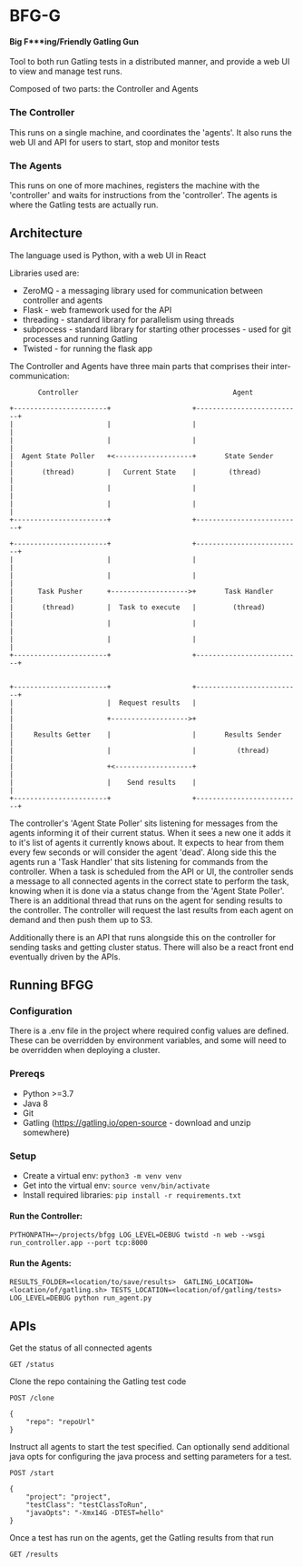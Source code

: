 # BFG-G
#### Big F***ing/Friendly Gatling Gun

Tool to both run Gatling tests in a distributed manner,
and provide a web UI to view and manage test runs.

Composed of two parts: the Controller and Agents

### The Controller

This runs on a single machine, and coordinates the 'agents'. It also runs the web UI and API for users to start, stop and monitor tests

### The Agents

This runs on one of more machines, registers the machine with the 'controller' and waits for instructions from the 'controller'.
The agents is where the Gatling tests are actually run.

## Architecture

The language used is Python, with a web UI in React


Libraries used are:
* ZeroMQ - a messaging library used for communication between controller and agents
* Flask - web framework used for the API
* threading - standard library for parallelism using threads
* subprocess - standard library for starting other processes - used for git processes and running Gatling
* Twisted - for running the flask app

The Controller and Agents have three main parts that comprises their inter-communication:

```
       Controller                                      Agent

+-----------------------+                    +--------------------------+
|                       |                    |                          |
|                       |                    |                          |
|  Agent State Poller   +<-------------------+       State Sender       |
|       (thread)        |   Current State    |        (thread)          |
|                       |                    |                          |
|                       |                    |                          |
+-----------------------+                    +--------------------------+

+-----------------------+                    +--------------------------+
|                       |                    |                          |
|                       |                    |                          |
|      Task Pusher      +------------------->+       Task Handler       |
|       (thread)        |  Task to execute   |         (thread)         |
|                       |                    |                          |
|                       |                    |                          |
+-----------------------+                    +--------------------------+


+-----------------------+                    +--------------------------+
|                       |  Request results   |                          |
|                       +------------------->+                          |
|     Results Getter    |                    |       Results Sender     |
|                       |                    |          (thread)        |
|                       +<-------------------+                          |
|                       |    Send results    |                          |
+-----------------------+                    +--------------------------+
```

The controller's 'Agent State Poller' sits listening for messages from the agents informing it
of their current status. When it sees a new one it adds it to it's list of agents it currently knows about.
It expects to hear from them every few seconds or will consider the agent 'dead'.
Along side this the agents run a 'Task Handler' that sits listening for commands from the controller. When a task is scheduled from the API or UI,
the controller sends a message to all connected agents in the correct state to perform the task, knowing when it is done via a status change from the 'Agent State Poller'.
There is an additional thread that runs on the agent for sending results to the controller. The controller will request the last results from each
agent on demand and then push them up to S3. 


Additionally there is an API that runs alongside this on the controller for sending tasks and getting cluster status.
There will also be a react front end eventually driven by the APIs.

## Running BFGG

### Configuration

There is a .env file in the project where required config values are defined.
These can be overridden by environment variables, and some will need to be overridden when deploying a cluster.

### Prereqs

* Python >=3.7
* Java 8
* Git
* Gatling (https://gatling.io/open-source - download and unzip somewhere)

### Setup

* Create a virtual env: `python3 -m venv venv`
* Get into the virtual env: `source venv/bin/activate`
* Install required libraries: `pip install -r requirements.txt`

#### Run the Controller:

`PYTHONPATH=~/projects/bfgg LOG_LEVEL=DEBUG twistd -n web --wsgi run_controller.app --port tcp:8000`

#### Run the Agents:

`RESULTS_FOLDER=<location/to/save/results>  GATLING_LOCATION=<location/of/gatling.sh> TESTS_LOCATION=<location/of/gatling/tests> LOG_LEVEL=DEBUG python run_agent.py`

## APIs

Get the status of all connected agents
```
GET /status
```

Clone the repo containing the Gatling test code
```
POST /clone

{
    "repo": "repoUrl"
}
```

Instruct all agents to start the test specified. Can optionally send additional java opts for configuring the
java process and setting parameters for a test.
```
POST /start

{
	"project": "project",
	"testClass": "testClassToRun",
	"javaOpts": "-Xmx14G -DTEST=hello"
}
```
Once a test has run on the agents, get the Gatling results from that run
```
GET /results
```


